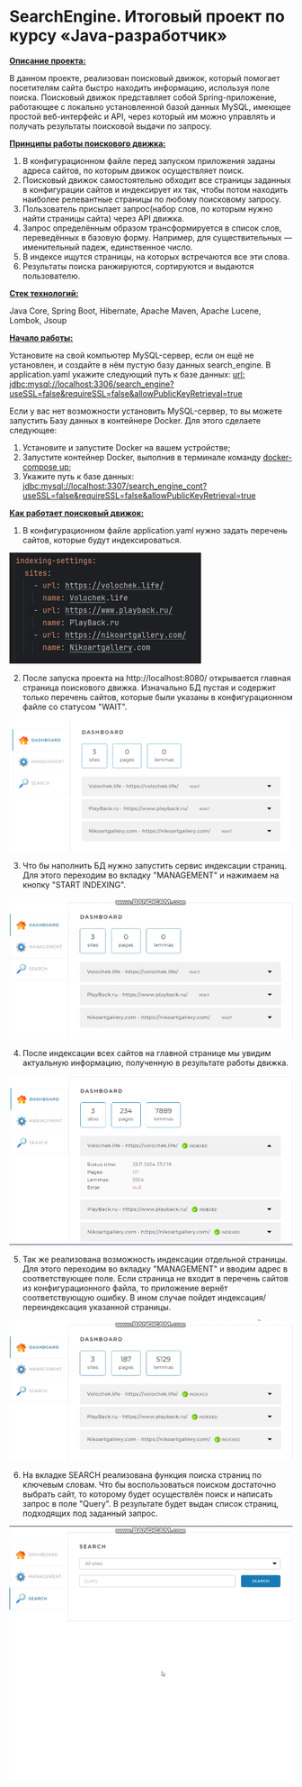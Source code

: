 # SearchEngine. Итоговый проект по курсу «Java-разработчик»

<u><strong>Описание проекта:</strong></u>

В данном проекте, реализован поисковый движок, который помогает посетителям сайта быстро находить информацию, используя поле поиска.
Поисковый движок представляет собой Spring-приложение, работающее с локально установленной базой данных MySQL, имеющее простой веб-интерфейс и API,
через который им можно управлять и получать результаты поисковой выдачи по запросу.

<u><strong>Принципы работы поискового движка:</strong></u>

1. В конфигурационном файле перед запуском приложения заданы адреса сайтов, по которым движок осуществляет поиск.
2. Поисковый движок самостоятельно обходит все страницы заданных в конфигурации сайтов и индексирует их так, чтобы потом находить наиболее релевантные
   страницы по любому поисковому запросу.
3. Пользователь присылает запрос(набор слов, по которым нужно найти страницы сайта) через API движка.
4. Запрос определённым образом трансформируется в список слов, переведённых в базовую форму. Например, для существительных — именительный падеж, единственное число.
5. В индексе ищутся страницы, на которых встречаются все эти слова.
6. Результаты поиска ранжируются, сортируются и выдаются пользователю.

<u><strong>Стек технологий:</strong></u>

Java Core, Spring Boot, Hibernate, Apache Maven, Apache Lucene, Lombok, Jsoup 

<u><strong>Начало работы:</strong></u>

Установите на свой компьютер MySQL-сервер, если он ещё не установлен, и создайте в нём пустую базу данных search_engine.
В application.yaml укажите следующий путь к базе данных:
<u>url: jdbc:mysql://localhost:3306/search_engine?useSSL=false&requireSSL=false&allowPublicKeyRetrieval=true</u>

Если у вас нет возможности установить MySQL-сервер, то вы можете запустить Базу данных в контейнере Docker.
Для этого сделаете следующее:
1. Установите и запустите Docker на вашем устройстве;
2. Запустите контейнер Docker, выполнив в терминале команду <u>docker-compose up</u>;
3. Укажите путь к базе данных: <u>jdbc:mysql://localhost:3307/search_engine_cont?useSSL=false&requireSSL=false&allowPublicKeyRetrieval=true</u>

<u><strong>Как работает поисковый движок:</strong></u>

1. В конфигурационном файле application.yaml нужно задать перечень сайтов, которые будут индексироваться.

![screen1.png](src/main/resources/other/screen1.png)

2. После запуска проекта на http://localhost:8080/ открывается главная страница поискового движка. Изначально БД пустая и содержит только перечень сайтов,
   которые были указаны в конфигурационном файле со статусом "WAIT".

![screen2.png](src/main/resources/other/screen2.png)

3. Что бы наполнить БД нужно запустить сервис индексации страниц. Для этого переходим во вкладку "MANAGEMENT" и нажимаем на кнопку "START INDEXING".

![vid1.gif](src/main/resources/other/vid1.gif)

4. После индексации всех сайтов на главной странице мы увидим актуальную информацию, полученную в результате работы движка.

![img.png](src/main/resources/other/screen3.png)

5. Так же реализована возможность индексации отдельной страницы. Для этого переходим во вкладку "MANAGEMENT" и вводим адрес в соответствующее поле.
   Если страница не входит в перечень сайтов из конфигурационного файла, то приложение вернёт соответствующую ошибку. В ином случае пойдет индексация/переиндексация указанной страницы.

![vid2.gif](src/main/resources/other/vid2.gif)

6. На вкладке SEARCH реализована функция поиска страниц по ключевым словам. 
   Что бы воспользоваться поиском достаточно выбрать сайт, то которому будет осуществлён поиск и написать запрос в поле "Query".
   В результате будет выдан список страниц, подходящих под заданный запрос.

![vid3.gif](src/main/resources/other/vid3.gif)